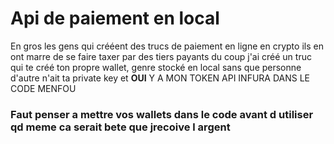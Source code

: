 # Api de paiement en local
En gros les gens qui crééent des trucs de paiement en ligne en crypto ils en ont marre de se faire taxer par des tiers payants du coup j'ai créé un truc qui te créé ton propre wallet, genre stocké en local sans que personne d'autre n'ait ta private key et **OUI** Y A MON TOKEN API INFURA DANS LE CODE MENFOU

### Faut penser a mettre vos wallets dans le code avant d utiliser qd meme ca serait bete que jrecoive l argent
